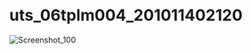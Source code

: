 # uts_06tplm004_201011402120

![Screenshot_100](https://github.com/Fredrrin/uts_06tplm004_201011402120/assets/133203274/bb1f2364-ad9d-4e99-879a-035c125f22c4)

